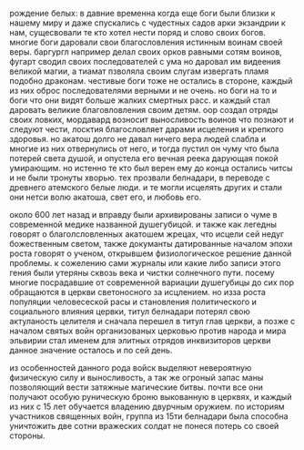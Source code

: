 рождение белых:
в давние временна когда еще боги были близки к нашему миру и даже спускались с чудестных садов арки экзандрии к нам, сущесвовали те кто хотел нести поряд и слово своих богов. многие боги даровали свои благословления истинным воинам своей веры. баргургл например делал своих орков равными сотям воинов, фугарт сводил своих последователей с ума но даровал им видеения великой магии, а тиамат пзволяла своим слугам извергать пламя подобно драконам.  честивые боги тоже не остались в стороне, каждый из них оброс последователями верными и не очень. но боги на то и боги что они видят больше жалких смертных расс. и каждый стал даровать великие благовловления своим детям. оор создал отряды своих ловких, мордавард возносит выносливость воинов что познают и следуют чести, лосктия благословляет дарами исцеления и крепкого здоровья. но акатош долго не давал ничего вера людей слабла и многие из них отвернулись от него, и тогда пустил он чуму что была потерей света душой, и опустела его вечная реека дарующая покой умирающим. но истенно те кто был верен ему до конца остались читсы и не были тронуты хворью. тех прозвали белнадари, в переводе с древнего атемского белые люди. и те могли исцелять других и стали они нетси волю акатоша, свет его, и любовь его.

около 600 лет назад и вправду были архивированы записи о чуме в современной медике названной душегубицой. и также как легедны говорят о благолсловленных акатошем жрецах, что исцели сей недуг божественным светом, также докуманты датированные началом эпохи роста говорят о ученом, открывшем физиологическое решение данной проблемы. к сожелению сами журналы или какие либо записи этого гения были утеряны сквозь века и чистки солнечного пути. посему многие посрадавшие от современной вариации душегубицы до сих пор обращаются в церкви светоносного за исцлением. но изза роста популяции человесеской расы и становления политического и социального влияния цервки, титул белнадари потерял свою актуланость целителя и сначала перешел в титул глав церкви, а позже с началом святых войн организованых церковью против народа и мира эльвирии стал именем для элитных отрядов инквизиторов церкви данное значение осталось и по сей день. 

из особенностей данного рода войск выделяют невероятную физическую силу и выносливость, а так же огроный запас маны позволяющий вести затяжные магические битвы. почти все они получают особую руническую броню выкованную в церквях, и каждый из них с 15 лет обучается владению двурчным оружием. по историям участников священных войн, группа из 15ти белнадари была способна уничтожить две сотни вражеских солдат не понеся потерь со своей стороны.